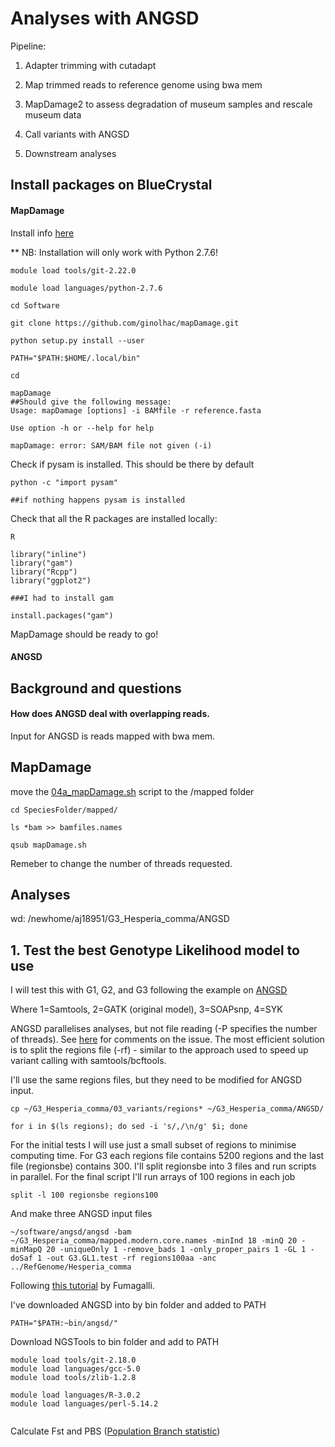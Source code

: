 # Analyses with ANGSD

Pipeline: 

1. Adapter trimming with cutadapt

2. Map trimmed reads to reference genome using bwa mem

3. MapDamage2 to assess degradation of museum samples and rescale museum data

4. Call variants with ANGSD

5. Downstream analyses


## Install packages on BlueCrystal

#### MapDamage

Install info [here](http://ginolhac.github.io/mapDamage/)

** NB: Installation will only work with Python 2.7.6!

```
module load tools/git-2.22.0

module load languages/python-2.7.6

cd Software

git clone https://github.com/ginolhac/mapDamage.git

python setup.py install --user

PATH="$PATH:$HOME/.local/bin"

cd

mapDamage 
##Should give the following message:
Usage: mapDamage [options] -i BAMfile -r reference.fasta

Use option -h or --help for help

mapDamage: error: SAM/BAM file not given (-i)
```

Check if pysam is installed. This should be there by default
```
python -c "import pysam"

##if nothing happens pysam is installed
```

Check that all the R packages are installed locally: 
```
R

library("inline")
library("gam")
library("Rcpp")
library("ggplot2")

###I had to install gam

install.packages("gam")
```


MapDamage should be ready to go!


#### ANGSD




## Background and questions

#### How does ANGSD deal with overlapping reads. 

Input for ANGSD is reads mapped with bwa mem. 



## MapDamage

move the [04a_mapDamage.sh](https://github.com/alexjvr1/UKButterflies/blob/master/04a_mapDamage.sh) script to the /mapped folder

```
cd SpeciesFolder/mapped/

ls *bam >> bamfiles.names

qsub mapDamage.sh
```

Remeber to change the number of threads requested. 


## Analyses

wd: 
/newhome/aj18951/G3_Hesperia_comma/ANGSD

## 1. Test the best Genotype Likelihood model to use

I will test this with G1, G2, and G3 following the example on [ANGSD](http://www.popgen.dk/angsd/index.php/Glcomparison)

Where 1=Samtools, 2=GATK (original model), 3=SOAPsnp, 4=SYK

ANGSD parallelises analyses, but not file reading (-P specifies the number of threads). See [here](https://github.com/ANGSD/angsd/issues/74) for comments on the issue. The most efficient solution is to split the regions file (-rf) - similar to the approach used to speed up variant calling with samtools/bcftools. 

I'll use the same regions files, but they need to be modified for ANGSD input. 

```
cp ~/G3_Hesperia_comma/03_variants/regions* ~/G3_Hesperia_comma/ANGSD/

for i in $(ls regions); do sed -i 's/,/\n/g' $i; done
```

For the initial tests I will use just a small subset of regions to minimise computing time. For G3 each regions file contains 5200 regions and the last file (regionsbe) contains 300. I'll split regionsbe into 3 files and run scripts in parallel. For the final script I'll run arrays of 100 regions in each job 

```
split -l 100 regionsbe regions100
```

And make three ANGSD input files
```
~/software/angsd/angsd -bam ~/G3_Hesperia_comma/mapped.modern.core.names -minInd 18 -minQ 20 -minMapQ 20 -uniqueOnly 1 -remove_bads 1 -only_proper_pairs 1 -GL 1 -doSaf 1 -out G3.GL1.test -rf regions100aa -anc ../RefGenome/Hesperia_comma

```







Following [this tutorial](https://github.com/mfumagalli/ngsTools/blob/master/TUTORIAL.md) by Fumagalli. 



I've downloaded ANGSD into by bin folder and added to PATH
```
PATH="$PATH:~bin/angsd/"

```

Download NGSTools to bin folder and add to PATH
```
module load tools/git-2.18.0
module load languages/gcc-5.0
module load tools/zlib-1.2.8

module load languages/R-3.0.2
module load languages/perl-5.14.2


```


Calculate Fst and PBS ([Population Branch statistic](https://www.biostars.org/p/297337/))


